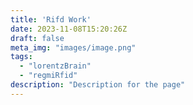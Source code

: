 ```yaml
---
title: 'Rifd Work'
date: 2023-11-08T15:20:26Z
draft: false
meta_img: "images/image.png"
tags:
  - "lorentzBrain"
  - "regmiRfid"
description: "Description for the page"
---
```

